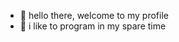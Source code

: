 - 👤 hello there, welcome to my profile
- 🍃 i like to program in my spare time

<!---
utilcat/utilcat is a ✨ special ✨ repository because its `README.md` (this file) appears on your GitHub profile.
You can click the Preview link to take a look at your changes.
--->
